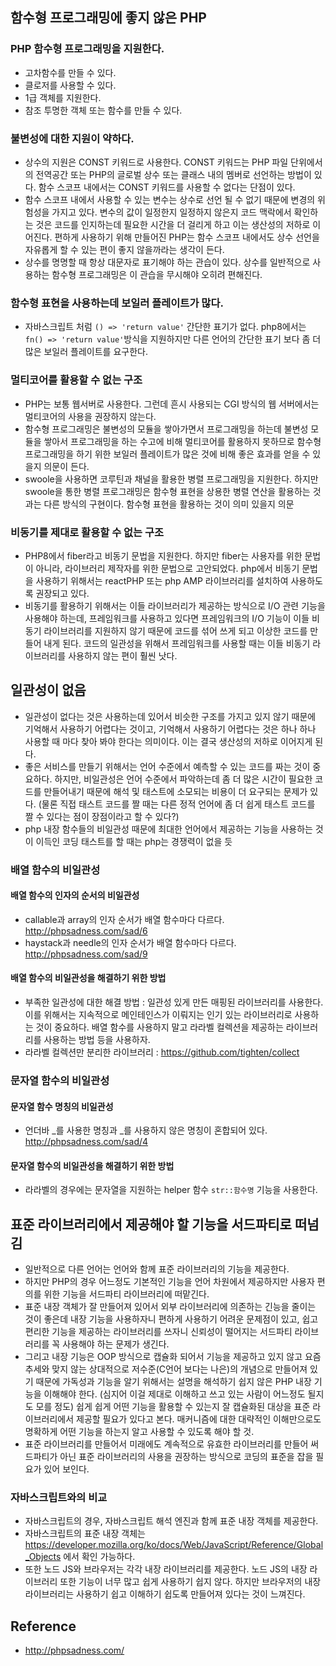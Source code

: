 ## 함수형 프로그래밍에 좋지 않은 PHP

### PHP 함수형 프로그래밍을 지원한다.
- 고차함수를 만들 수 있다.
- 클로저를 사용할 수 있다. 
- 1급 객체를 지원한다.
- 참조 투명한 객체 또는 함수를 만들 수 있다.

### 불변성에 대한 지원이 약하다.
- 상수의 지원은 CONST 키워드로 사용한다. CONST 키워드는 PHP 파일 단위에서의 전역공간 또는 PHP의 글로벌 상수 또는 클래스 내의 멤버로 선언하는 방법이 있다. 함수 스코프 내에서는 CONST 키워드를 사용할 수 없다는 단점이 있다.
- 함수 스코프 내에서 사용할 수 있는 변수는 상수로 선언 될 수 없기 때문에 변경의 위험성을 가지고 있다. 변수의 값이 일정한지 일정하지 않은지 코드 맥락에서 확인하는 것은 코드를 인지하는데 필요한 시간을 더 걸리게 하고 이는 생산성의 저하로 이어진다. 편하게 사용하기 위해 만들어진 PHP는 함수 스코프 내에서도 상수 선언을 자유롭게 할 수 있는 편이 좋지 않을까라는 생각이 든다.
- 상수를 명명할 때 항상 대문자로 표기해야 하는 관습이 있다. 상수를 일반적으로 사용하는 함수형 프로그래밍은 이 관습을 무시해야 오히려 편해진다.

### 함수형 표현을 사용하는데 보일러 플레이트가 많다.
- 자바스크립트 처럼 ```() => 'return value'``` 간단한 표기가 없다. php8에서는 ```fn() => 'return value'```방식을 지원하지만 다른 언어의 간단한 표기 보다 좀 더 많은 보일러 플레이트를 요구한다.

### 멀티코어를 활용할 수 없는 구조
- PHP는 보통 웹서버로 사용한다. 그런데 흔시 사용되는 CGI 방식의 웹 서버에서는 멀티코어의 사용을 권장하지 않는다.
- 함수형 프로그래밍은 불변성의 모듈을 쌓아가면서 프로그래밍을 하는데 불변성 모듈을 쌓아서 프로그래밍을 하는 수고에 비해 멀티코어를 활용하지 못하므로 함수형 프로그래밍을 하기 위한 보일러 플레이트가 많은 것에 비해 좋은 효과를 얻을 수 있을지 의문이 든다.
- swoole을 사용하면 코루틴과 채널을 활용한 병렬 프로그래밍을 지원한다. 하지만 swoole을 통한 병렬 프로그래밍은 함수형 표현을 상용한 병렬 연산을 활용하는 것과는 다른 방식의 구현이다. 함수형 표현을 활용하는 것이 의미 있을지 의문

### 비동기를 제대로 활용할 수 없는 구조
- PHP8에서 fiber라고 비동기 문법을 지원한다. 하지만 fiber는 사용자를 위한 문법이 아니라, 라이브러리 제작자를 위한 문법으로 고안되었다. php에서 비동기 문법을 사용하기 위해서는 reactPHP 또는 php AMP 라이브러리를 설치하여 사용하도록 권장되고 있다.
- 비동기를 활용하기 위해서는 이들 라이브러리가 제공하는 방식으로 I/O 관련 기능을 사용해야 하는데, 프레임워크를 사용하고 있다면 프레임워크의 I/O 기능이 이들 비동기 라이브러리를 지원하지 않기 때문에 코드를 섞어 쓰게 되고 이상한 코드를 만들어 내게 된다. 코드의 일관성을 위해서 프레임워크를 사용할 때는 이들 비동기 라이브러리를 사용하지 않는 편이 훨씬 낫다.

## 일관성이 없음
- 일관성이 없다는 것은 사용하는데 있어서 비슷한 구조를 가지고 있지 않기 때문에 기억해서 사용하기 어렵다는 것이고, 기억해서 사용하기 어렵다는 것은 하나 하나 사용할 때 마다 찾아 봐야 한다는 의미이다. 이는 결국 생산성의 저하로 이어지게 된다.
- 좋은 서비스를 만들기 위해서는 언어 수준에서 예측할 수 있는 코드를 짜는 것이 중요하다. 하지만, 비일관성은 언어 수준에서 파악하는데 좀 더 많은 시간이 필요한 코드를 만들어내기 때문에 해석 및 태스트에 소모되는 비용이 더 요구되는 문제가 있다. (물론 직접 태스트 코드를 짤 때는 다른 정적 언어에 좀 더 쉽게 태스트 코드를 짤 수 있다는 점이 장점이라고 할 수 있다?)
- php 내장 함수들의 비일관성 때문에 최대한 언어에서 제공하는 기능을 사용하는 것이 이득인 코딩 태스트를 할 때는 php는 경쟁력이 없을 듯

### 배열 함수의 비일관성

#### 배열 함수의 인자의 순서의 비일관성 
- callable과 array의 인자 순서가 배열 함수마다 다르다. http://phpsadness.com/sad/6
- haystack과 needle의 인자 순서가 배열 함수마다 다르다. http://phpsadness.com/sad/9

#### 배열 함수의 비일관성을 해결하기 위한 방법
- 부족한 일관성에 대한 해결 방법 : 일관성 있게 만든 매핑된 라이브러리를 사용한다. 이를 위해서는 지속적으로 메인테인스가 이뤄지는 인기 있는 라이브러리로 사용하는 것이 중요하다. 배열 함수를 사용하지 말고 라라벨 컬렉션을 제공하는 라이브러리를 사용하는 방법 등을 사용하자. 
- 라라벨 컬렉션만 분리한 라이브러리 : https://github.com/tighten/collect

### 문자열 함수의 비일관성

#### 문자열 함수 명칭의 비일관성
- 언더바 \_를 사용한 명칭과 \_를 사용하지 않은 명칭이 혼합되어 있다. http://phpsadness.com/sad/4

#### 문자열 함수의 비일관성을 해결하기 위한 방법
- 라라벨의 경우에는 문자열을 지원하는 helper 함수 `str::함수명` 기능을 사용한다.

## 표준 라이브러리에서 제공해야 할 기능을 서드파티로 떠넘김
- 일반적으로 다른 언어는 언어와 함께 표준 라이브러리의 기능을 제공한다.
- 하지만 PHP의 경우 어느정도 기본적인 기능을 언어 차원에서 제공하지만 사용자 편의를 위한 기능을 서드파티 라이브러리에 떠맡긴다.
- 표준 내장 객체가 잘 만들어져 있어서 외부 라이브러리에 의존하는 긴능을 줄이는 것이 좋은데 내장 기능을 사용하자니 편하게 사용하기 어려운 문제점이 있고, 쉽고 편리한 기능을 제공하는 라이브러리를 쓰자니 신뢰성이 떨어지는 서드파티 라이브러리를 꼭 사용해야 하는 문제가 생긴다.
- 그리고 내장 기능은 OOP 방식으로 캡슐화 되어서 기능을 제공하고 있지 않고 요즘 추세와 맞지 않는 상대적으로 저수준(C언어 보다는 나은)의 개념으로 만들어져 있기 때문에 가독성과 기능을 알기 위해서는 설명을 해석하기 쉽지 않은 PHP 내장 기능을 이해해야 한다. (심지어 이걸 제대로 이해하고 쓰고 있는 사람이 어느정도 될지도 모를 정도) 쉽게 쉽게 어떤 기능을 활용할 수 있는지 잘 캡슐화된 대상을 표준 라이브러리에서 제공할 필요가 있다고 본다. 매커니즘에 대한 대략적인 이해만으로도 명확하게 어떤 기능을 하는지 알고 사용할 수 있도록 해야 할 것.
- 표준 라이브러리를 만들어서 미래에도 계속적으로 유효한 라이브러리를 만들어 써드파티가 아닌 표준 라이브러리의 사용을 권장하는 방식으로 코딩의 표준을 잡을 필요가 있어 보인다.

### 자바스크립트와의 비교
- 자바스크립트의 경우, 자바스크립트 해석 엔진과 함께 표준 내장 객체를 제공한다. 
- 자바스크립트의 표준 내장 객체는 https://developer.mozilla.org/ko/docs/Web/JavaScript/Reference/Global_Objects 에서 확인 가능하다.
- 또한 노드 JS와 브라우저는 각각 내장 라이브러리를 제공한다. 노드 JS의 내장 라이브러리 또한 기능이 너무 많고 쉽게 사용하기 쉽지 않다. 하지만 브라우저의 내장 라이브러리는 사용하기 쉽고 이해하기 쉽도록 만들어져 있다는 것이 느껴진다.


## Reference
- http://phpsadness.com/
 
